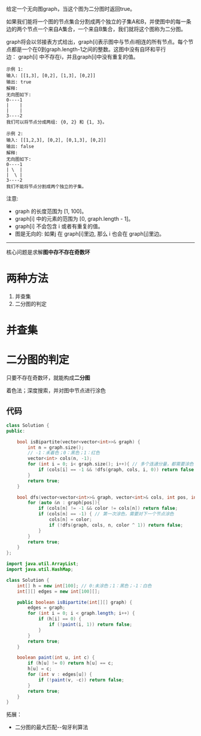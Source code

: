 给定一个无向图graph，当这个图为二分图时返回true。

如果我们能将一个图的节点集合分割成两个独立的子集A和B，并使图中的每一条边的两个节点一个来自A集合，一个来自B集合，我们就将这个图称为二分图。

graph将会以邻接表方式给出，graph[i]表示图中与节点i相连的所有节点。每个节点都是一个在0到graph.length-1之间的整数。这图中没有自环和平行边： graph[i] 中不存在i，并且graph[i]中没有重复的值。

```
示例 1:
输入: [[1,3], [0,2], [1,3], [0,2]]
输出: true
解释:
无向图如下:
0----1
|    |
|    |
3----2
我们可以将节点分成两组: {0, 2} 和 {1, 3}。

示例 2:
输入: [[1,2,3], [0,2], [0,1,3], [0,2]]
输出: false
解释:
无向图如下:
0----1
| \  |
|  \ |
3----2
我们不能将节点分割成两个独立的子集。
```

注意:

- graph 的长度范围为 [1, 100]。
- graph[i] 中的元素的范围为 [0, graph.length - 1]。
- graph[i] 不会包含 i 或者有重复的值。
- 图是无向的: 如果j 在 graph[i]里边, 那么 i 也会在 graph[j]里边。

---

核心问题是求解**图中存不存在奇数环**

# 两种方法

1. 并查集
2. 二分图的判定

# 并查集




# 二分图的判定

只要不存在奇数环，就能构成**二分图**

着色法；深度搜索，并对图中节点进行涂色

## 代码

```cpp []
class Solution {
public:

    bool isBipartite(vector<vector<int>>& graph) {
        int n = graph.size();
        // -1：未着色；0：黑色；1：红色
        vector<int> cols(n, -1);
        for (int i = 0; i< graph.size(); i++){ // 多个连通分量，都需要涂色
            if (cols[i] == -1 && !dfs(graph, cols, i, 0)) return false;
        }
        return true;
    }

    bool dfs(vector<vector<int>>& graph, vector<int>& cols, int pos, int color){
        for (auto &n : graph[pos]){
            if (cols[n] != -1 && color != cols[n]) return false;
            if (cols[n] == -1) { // 第一次涂色，需要对下一个节点涂色
                cols[n] = color;
                if (!dfs(graph, cols, n, color ^ 1)) return false;
            }
        }
        return true;
    }
};
```
```java []
import java.util.ArrayList;
import java.util.HashMap;

class Solution {
    int[] h = new int[100]; // 0:未涂色；1：黑色；-1：白色
    int[][] edges = new int[100][];

    public boolean isBipartite(int[][] graph) {
        edges = graph;
        for (int i = 0; i < graph.length; i++) {
            if (h[i] == 0) {
                if (!paint(i, 1)) return false;
            }
        }
        return true;
    }

    boolean paint(int u, int c) {
        if (h[u] != 0) return h[u] == c;
        h[u] = c;
        for (int v : edges[u]) {
            if (!paint(v, -c)) return false;
        }
        return true;
    }
}
```

拓展：

- 二分图的最大匹配--匈牙利算法

